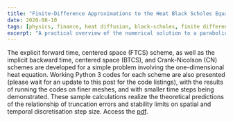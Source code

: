 ```yaml
---
title: "Finite-Difference Approximations to the Heat Black Scholes Equation"
date: 2020-08-10
tags: [physics, finance, heat diffusion, black-scholes, finite difference method]
excerpt: "A practical overview of the numerical solution to a parabolic linear partial differential equation using the finite difference method."
---
```


The explicit forward time, centered space (FTCS) scheme, as well as the implicit backward time, centered space (BTCS), and Crank-Nicolson (CN) schemes are developed for a simple problem involving the one-dimensional heat equation. Working Python 3 codes for each scheme are also presented (please wait for an update to this post for the code listings), with the results of running the codes on finer meshes, and with smaller time steps being demonstrated. These sample calculations realize the theoretical predictions of the relationship of truncation errors and stability limits on spatial and temporal discretisation step size. Access the [pdf](https://docs.google.com/gview?url=https://github.com/zlian001/zlian001.github.io/raw/master/_pdf/heat.pdf).